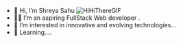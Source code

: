 
- 👋 Hi, I’m Shreya Sahu  ![HiHiThereGIF](https://github.com/Shreya123Sahu/Shreya123Sahu/assets/132187076/57b9c521-1ac2-4942-b35c-d4cb6f247653)
- 👩‍💻 I’m an aspiring FullStack Web developer .
- 👀 I’m interested in innovative and evolving technologies...
- 🌱 Learning....

